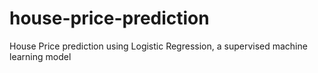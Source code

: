 # house-price-prediction
House Price prediction using Logistic Regression, a supervised machine learning model

